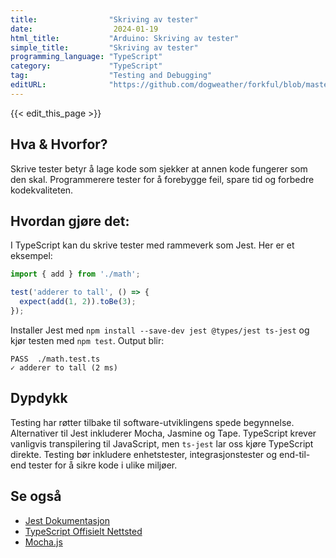 ```yaml
---
title:                "Skriving av tester"
date:                  2024-01-19
html_title:           "Arduino: Skriving av tester"
simple_title:         "Skriving av tester"
programming_language: "TypeScript"
category:             "TypeScript"
tag:                  "Testing and Debugging"
editURL:              "https://github.com/dogweather/forkful/blob/master/content/no/typescript/writing-tests.md"
---
```


{{< edit_this_page >}}

## Hva & Hvorfor?
Skrive tester betyr å lage kode som sjekker at annen kode fungerer som den skal. Programmerere tester for å forebygge feil, spare tid og forbedre kodekvaliteten.

## Hvordan gjøre det:
I TypeScript kan du skrive tester med rammeverk som Jest. Her er et eksempel:

```TypeScript
import { add } from './math';

test('adderer to tall', () => {
  expect(add(1, 2)).toBe(3);
});
```

Installer Jest med `npm install --save-dev jest @types/jest ts-jest` og kjør testen med `npm test`. Output blir:

```
PASS  ./math.test.ts
✓ adderer to tall (2 ms)
```

## Dypdykk
Testing har røtter tilbake til software-utviklingens spede begynnelse. Alternativer til Jest inkluderer Mocha, Jasmine og Tape. TypeScript krever vanligvis transpilering til JavaScript, men `ts-jest` lar oss kjøre TypeScript direkte. Testing bør inkludere enhetstester, integrasjonstester og end-til-end tester for å sikre kode i ulike miljøer.

## Se også
- [Jest Dokumentasjon](https://jestjs.io/docs/en/getting-started)
- [TypeScript Offisielt Nettsted](https://www.typescriptlang.org/)
- [Mocha.js](https://mochajs.org/)
